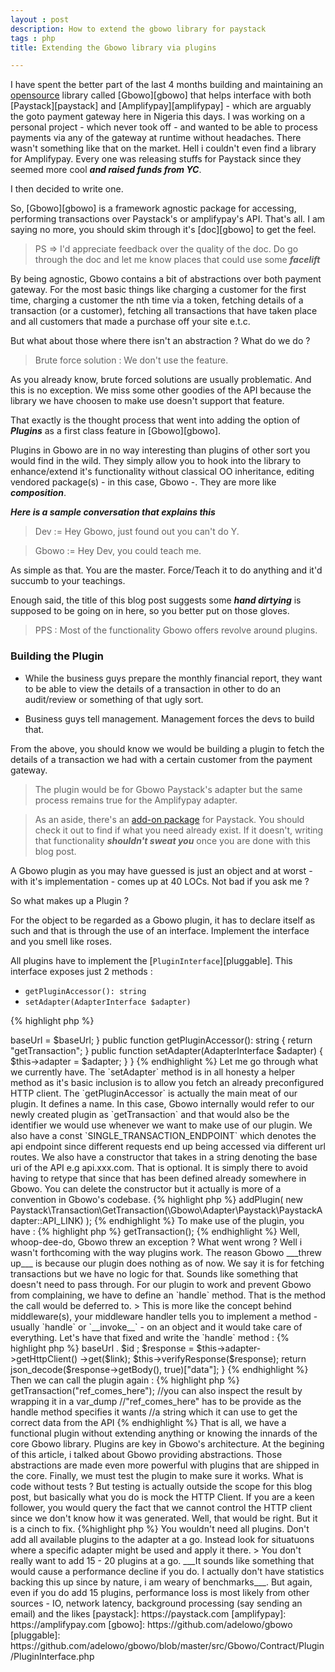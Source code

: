 ```yaml
---
layout : post
description: How to extend the gbowo library for paystack
tags : php
title: Extending the Gbowo library via plugins

---
```


I have spent the better part of the last 4 months building and maintaining an [opensource](https://github.com/adelowo) library called [Gbowo][gbowo] that helps interface with both [Paystack][paystack] and [Amplifypay][amplifypay] - which are arguably the goto payment gateway here in Nigeria this days. I was working on a personal project - which never took off - and wanted to be able to process payments via any of the gateway at runtime without headaches. There wasn't something like that on the market. Hell i couldn't even find a library for Amplifypay. Every one was releasing stuffs for Paystack since they seemed more cool ___and raised funds from YC___.

I then decided to write one. 

So, [Gbowo][gbowo] is a framework agnostic package for accessing, performing transactions over Paystack's or amplifypay's API. That's all. I am saying no more, you should skim through it's [doc][gbowo] to get the feel.

> PS => I'd appreciate feedback over the quality of the doc. Do go through the doc and let me know places that could use some ___facelift___

By being agnostic, Gbowo contains a bit of abstractions over both payment gateway. For the most basic things like charging a customer for the first time, charging a customer the nth time via a token, fetching details of a transaction (or a customer), fetching all transactions that have taken place and all customers that made a purchase off your site e.t.c. 

But what about those where there isn't an abstraction ? What do we do ? 

> Brute force solution : We don't use the feature.

As you already know, brute forced solutions are usually problematic. And this is no exception. We miss some other goodies of the API because the library we have choosen to make use doesn't support that feature.

That exactly is the thought process that went into adding the option of ___Plugins___ as a first class feature in [Gbowo][gbowo].

Plugins in Gbowo are in no way interesting than plugins of other sort you would find in the wild. They simply allow you to hook into the library to enhance/extend it's functionality without classical OO inheritance, editing vendored package(s) - in this case, Gbowo -. They are more like ___composition___.

___Here is a sample conversation that explains this___

> Dev := Hey Gbowo, just found out you can't do Y.  

> Gbowo := Hey Dev, you could teach me.

As simple as that. You are the master. Force/Teach it to do anything and it'd succumb to your teachings.

Enough said, the title of this blog post suggests some ___hand dirtying___ is supposed to be going on in here, so you better put on those gloves.

> PPS : Most of the functionality Gbowo offers revolve around plugins.

### Building the Plugin

- While the business guys prepare the monthly financial report, they want to be able to view the details of a transaction in other to do an audit/review or something of that ugly sort.
 
- Business guys tell management. Management forces the devs to build that. 

From the above, you should know we would be building a plugin to fetch the details of a transaction we had with a certain customer from the payment gateway.


> The plugin would be for Gbowo Paystack's adapter but the same process remains true for the Amplifypay adapter.

> As an aside, there's an [add-on package](https://github.com/adelowo/gbowo-paystack) for Paystack. You should check it out to find if what you need already exist. If it doesn't, writing that functionality ___shouldn't sweat you___ once you are done with this blog post.

A Gbowo plugin as you may have guessed is just an object and at worst - with it's implementation - comes up at 40 LOCs. Not bad if you ask me ?

So what makes up a Plugin ?

For the object to be regarded as a Gbowo plugin, it has to declare itself as such and that is through the use of an interface. Implement the interface and you smell like roses.

All plugins have to implement the [`PluginInterface`][pluggable]. This interface exposes just 2 methods :

- `getPluginAccessor(): string`
- `setAdapter(AdapterInterface $adapter)`


{% highlight php %}
<?php

namespace Paystack\Transaction;

use Gbowo\Contract\Adapter\AdapterInterface;
use Gbowo\Contract\Plugin\PluginInterface;

class GetTransaction implements PluginInterface
{

    const SINGLE_TRANSACTION_ENDPOINT = "/transaction/:identifier";

    protected $baseUrl;
    
    protected $adapter;

    public function __construct(string $baseUrl)
    {
        $this->baseUrl = $baseUrl;
    }

    public function getPluginAccessor(): string
    {
        return "getTransaction";
    }
    
    public function setAdapter(AdapterInterface $adapter)
    {
        $this->adapter = $adapter;
    }
}
    
{% endhighlight %}

Let me go through what we currently have. The `setAdapter` method is in all honesty a helper method as it's basic inclusion is to allow you fetch an already preconfigured HTTP client.

The `getPluginAccessor` is actually the main meat of our plugin. It defines a name. In this case, Gbowo internally would refer to our newly created plugin as `getTransaction` and that would also be the identifier we would use whenever we want to make use of our plugin.

We also have a const `SINGLE_TRANSACTION_ENDPOINT` which denotes the api endpoint since different requests end up being accessed via different url routes.

We also have a constructor that takes in a string denoting the base uri of the API e.g api.xxx.com. That is optional. It is simply there to avoid having to retype that since that has been defined already somewhere in Gbowo. You can delete the constructor but it actually is more of a convention in Gbowo's codebase.

{% highlight php %}
<?php
//index.php

require "vendor/autoload.php";

//In the real world, please save this in the environment.
$_ENV["PAYSTACK_SECRET_KEY"] = "sk_your_secret_key_here";

$paystack = new \Gbowo\Adapter\Paystack\PaystackAdapter();

$paystack->addPlugin(
        new Paystack\Transaction\GetTransaction(\Gbowo\Adapter\Paystack\PaystackAdapter::API_LINK)
   );

{% endhighlight %}

To make use of the plugin, you have :

{% highlight php %}
<?php

$paystack->getTransaction();

{% endhighlight %}

Well, whoop-dee-do, Gbowo threw an exception ? What went wrong ? Well i wasn't forthcoming with the way plugins work.

The reason Gbowo ___threw up___ is because our plugin does nothing as of now. We say it is for fetching transactions but we have no logic for that. Sounds like something that doesn't need to pass through.

For our plugin to work and prevent Gbowo from complaining, we have to define an `handle` method. That is the method the call would be deferred to.
 
> This is more like the concept behind middleware(s), your middleware handler tells you to implement a method - usually `handle` or `__invoke__` - on an object and it would take care of everything.

Let's have that fixed and write the `handle` method :

{% highlight php %}
<?php
//GetTransaction plugin
    //some place after the initial brace of the object
    use VerifyHttpStatusResponseCode;

    //......previous code here
    
    public function handle(string $transactionId)
    {
        $id = str_replace(":identifier", $transactionId, self::SINGLE_TRANSACTION_ENDPOINT);
        
        $link = $this->baseUrl . $id ;

        $response = $this->adapter->getHttpClient()
            ->get($link);

        $this->verifyResponse($response);

        return json_decode($response->getBody(), true)["data"];
    }

{% endhighlight %}

Then we can call the plugin again :

{% highlight php %}
<?php

$paystack->getTransaction("ref_comes_here");
//you can also inspect the result by wrapping it in a var_dump
//"ref_comes_here" has to be provide as the handle method specifies it wants 
//a string which it can use to get the correct data from the API

{% endhighlight %}


That is all, we have a functional plugin without extending anything or knowing the innards of the core Gbowo library.

Plugins are key in Gbowo's architecture. At the begining of this article, i talked about Gbowo providing abstractions. Those abstractions are made even more powerful with plugins that are shipped in the core.

Finally, we must test the plugin to make sure it works. What is code without tests ? But testing is actually outside the scope for this blog post, but basically what you do is mock the HTTP Client.

If you are a keen follower, you would query the fact that we cannot control the HTTP client since we don't know how it was generated. Well, that would be right. But it is a cinch to fix.

{%highlight php %}

<?php

//Here is what the actual signature of the Adapter is
//If you don't provide a GuzzleHttp client instance,
//One would be auto-wired for you with all the configuration set based on $_ENV values
//Again check Gbowo's doc. It is small and self contained.
$paystack = new PaystackAdapter(Client $client = null); 


{% endhighlight %}

Having knowing this, you provide a mocked version of GuzzleHttp Client in the adapter while testing

{%highlight php %}

<?php

//Test version
$paystack = new PaystackAdapter($mockedHttpClient); 

{% endhighlight %}

If the concept(s) of mocking is new to you, please check this articles :

 - [A subtle introduction to mocking](/blog/2016/12/02/a-subtle-introduction-to-mocking/)

 - [How to mock an HTTP Client in your tests](/blog/2016/12/07/a-subtle-introduction-to-mocking-2/)

 - [The little Mocker by Uncle Bob](https://8thlight.com/blog/uncle-bob/2014/05/14/TheLittleMocker.html). Highly recommended. As a rule of thumb, Uncle Bob should be considered Golden


> You wouldn't need all plugins. Don't add all available plugins to the adapter at a go. Instead look for situatuons where a specific adapter might be used and apply it there. 

> You don't really want to add 15 - 20 plugins at a go. ___It sounds like something that would cause a performance decline if you do. I actually don't have statistics backing this up since by nature, i am weary of benchmarks___. But again, even if you do add 15 plugins, performance loss is most likely from other sources - IO, network latency, background processing (say sending an email) and the likes


[paystack]: https://paystack.com
[amplifypay]: https://amplifypay.com
[gbowo]: https://github.com/adelowo/gbowo
[pluggable]: https://github.com/adelowo/gbowo/blob/master/src/Gbowo/Contract/Plugin/PluginInterface.php